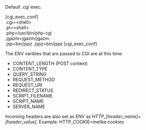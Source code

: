 <html>
<body>
Default .cgi exec.<p/>

[cgi_exec_conf]<br/>
.cgi=&lt;shell&gt;<br/>
.pl=&lt;shell&gt;<br/>
.php=/usr/bin/php-cgi<br/>
.jgazm=jgazm/jgazm<br/>
.jsp=bin/jspz
.jspz=bin/jspz
[cgi_exec_conf]<br/>


The ENV varibles that are passed to CGI are at this time:

<ul>
<li>CONTENT_LENGTH (POST context)</li>
<li>CONTENT_TYPE</li>
<li>QUERY_STRING</li>
<li>REQUEST_METHOD</li>
<li>REQUEST_URI</li>
<li>REDIRECT_STATUS</li>
<li>SCRIPT_FILENAME</li>
<li>SCRIPT_NAME</li>
<li>SERVER_NAME</li>
</ul>

Incoming headers are also set as ENV as <i>HTTP_[header_name]=[header_value]</i>.
Example: HTTP_COOKIE=melike:cookies

</body>
</html>
